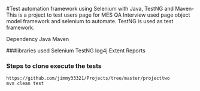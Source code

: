 #Test automation framework using Selenium with Java, TestNG and Maven-
This is a project to test users page for MES QA Interview used page object model framework and selenium to automate.
TestNG is used as test framework.

Dependency
Java
Maven

###libraries used
Selenium
TestNG
log4j
Extent Reports

### Steps to clone execute the tests
```
https://github.com/jimmy33321/Projects/tree/master/projecttwo
mvn clean test
```
